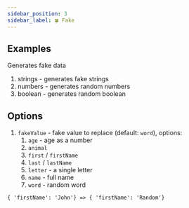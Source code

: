 ```yaml
---
sidebar_position: 3
sidebar_label: 🍀 Fake
---
```


## Examples

Generates fake data

1. strings - generates fake strings
2. numbers - generates random numbers
3. boolean - generates random boolean

## Options

1. `fakeValue` - fake value to replace (default: `word`), options:
   1. `age` - age as a number
   2. `animal`
   3. `first` / `firstName`
   4. `last` / `lastName`
   5. `letter` - a single letter
   6. `name` - full name
   7. `word` - random word

```
{ 'firstName': 'John'} => { 'firstName': 'Random'}
```
